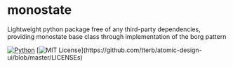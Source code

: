 # __monostate__
Lightweight python package free of any third-party dependencies, providing monostate base class through implementation of the borg pattern


[![Python](https://img.shields.io/pypi/pyversions/tensorflow.svg?style=plastic)](https://badge.fury.io/py/tensorflow)
[![MIT License](https://img.shields.io/apm/l/atomic-design-ui.svg?)](https://github.com/tterb/atomic-design-ui/blob/master/LICENSEs)
